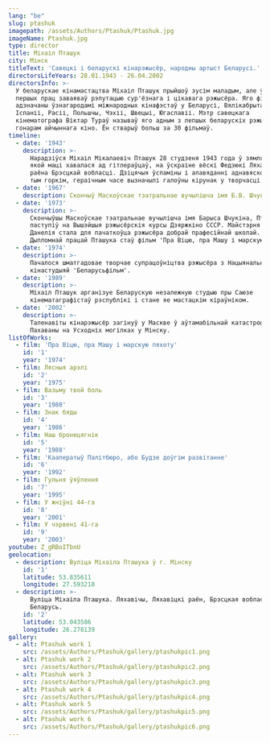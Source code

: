 ```yaml
---
lang: "be"
slug: ptashuk
imagepath: /assets/Authors/Ptashuk/Ptashuk.jpg
imageName: Ptashuk.jpg
type: director
title: Міхаіл Пташук
city: Мінск
titleText: 'Савецкі і беларускі кінарэжысёр, народны артыст Беларусі.'
directorsLifeYears: 28.01.1943 - 26.04.2002
directorsInfo: >-
  У беларускае кінамастацтва Міхаіл Пташук прыйшоў зусім маладым, але ўжо з
  першых прац заваяваў рэпутацыю сур'ёзнага і цікавага рэжысёра. Яго фільмы
  адзначаны ўзнагародамі міжнародных кінафэстаў у Беларусі, Вялікабрытаніі,
  Іспаніі, Расіі, Польшчы, Чэхіі, Швецыі, Югаславіі. Мэтр савецкага
  кінематографа Віктар Тураў называў яго адным з лепшых беларускіх рэжысёраў,
  гонарам айчыннага кіно. Ён стварыў больш за 30 фільмаў.
timeline:
  - date: '1943'
    description: >-
      Нарадзіўся Міхаіл Мікалаевіч Пташук 28 студзеня 1943 года ў зямлянцы, у
      якой маці хавалася ад гітлераўцаў, на ўскраіне вёскі Федзюкі Ляхавіцкага
      раёна Брэсцкай вобласці. Дзіцячыя ўспаміны і апавяданні аднавяскоўцаў аб
      тым горкім, гераічным часе вызначылі галоўны кірунак у творчасці Пташука.
  - date: '1967'
    description: Скончыў Маскоўскае тэатральнае вучылішча імя Б.В. Шчукіна
  - date: '1973'
    description: >-
      Скончыўшы Маскоўскае тэатральнае вучылішча імя Барыса Шчукіна, Пташук
      паступіў на Вышэйшыя рэжысёрскія курсы Дзяржкіно СССР. Майстэрня Георгія
      Данелія стала для пачаткоўца рэжысёра добрай прафесійнай школай.
      Дыпломнай працай Пташука стаў фільм 'Пра Віцю, пра Машу і марскую пяхоту'.
  - date: '1974'
    description: >-
      Пачалося шматгадовае творчае супрацоўніцтва рэжысёра з Нацыянальнай
      кінастудыяй 'Беларусьфільм'.
  - date: '1989'
    description: >-
      Міхаіл Пташук арганізуе Беларускую незалежную студыю пры Саюзе
      кінематаграфістаў рэспублікі і стане яе мастацкім кіраўніком.
  - date: '2002'
    description: >-
      Таленавіты кінарэжысёр загінуў у Маскве ў аўтамабільнай катастрофе.
      Пахаваны на Усходніх могілках у Мінску.
listOfWorks:
  - film: 'Пра Віцю, пра Машу і марскую пяхоту'
    id: '1'
    year: '1974'
  - film: Лясныя арэлі
    id: '2'
    year: '1975'
  - film: Вазьму твой боль
    id: '3'
    year: '1980'
  - film: Знак бяды
    id: '4'
    year: '1986'
  - film: Наш бронецягнік
    id: '5'
    year: '1988'
  - film: 'Кааператыў Палітбюро, або Будзе доўгім развітанне'
    id: '6'
    year: '1992'
  - film: Гульня ўяўлення
    id: '7'
    year: '1995'
  - film: У жніўні 44-га
    id: '8'
    year: '2001'
  - film: У чэрвені 41-га
    id: '9'
    year: '2003'
youtube: Z_gRBoITbnU
geolocation:
  - description: Вуліца Міхаіла Пташука ў г. Мінску
    id: '1'
    latitude: 53.835611
    longitude: 27.593218
  - description: >-
      Вуліца Міхаіла Пташука. Ляхавічы, Ляхавіцкі раён, Брэсцкая вобласць,
      Беларусь.
    id: '2'
    latitude: 53.043586
    longitude: 26.278139
gallery:
  - alt: Ptashuk work 1
    src: /assets/Authors/Ptashuk/gallery/ptashukpic1.png
  - alt: Ptashuk work 2
    src: /assets/Authors/Ptashuk/gallery/ptashukpic2.png
  - alt: Ptashuk work 3
    src: /assets/Authors/Ptashuk/gallery/ptashukpic3.png
  - alt: Ptashuk work 4
    src: /assets/Authors/Ptashuk/gallery/ptashukpic4.png
  - alt: Ptashuk work 5
    src: /assets/Authors/Ptashuk/gallery/ptashukpic5.png
  - alt: Ptashuk work 6
    src: /assets/Authors/Ptashuk/gallery/ptashukpic6.png
---
```


